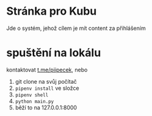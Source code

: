 # Stránka pro Kubu

Jde o systém, jehož cílem je mít content za přihlášením

# spuštění na lokálu
kontaktovat [t.me/piipecek](Pípa), nebo

1) git clone na svůj počítač
2) `pipenv install` ve složce
3) `pipenv shell`
4) `python main.py`
5) běží to na 127.0.0.1:8000